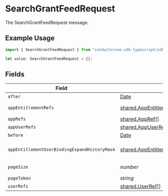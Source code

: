 # SearchGrantFeedRequest

The SearchGrantFeedRequest message.

## Example Usage

```typescript
import { SearchGrantFeedRequest } from "conductorone-sdk-typescript/sdk/models/shared";

let value: SearchGrantFeedRequest = {};
```

## Fields

| Field                                                                                                                         | Type                                                                                                                          | Required                                                                                                                      | Description                                                                                                                   |
| ----------------------------------------------------------------------------------------------------------------------------- | ----------------------------------------------------------------------------------------------------------------------------- | ----------------------------------------------------------------------------------------------------------------------------- | ----------------------------------------------------------------------------------------------------------------------------- |
| `after`                                                                                                                       | [Date](https://developer.mozilla.org/en-US/docs/Web/JavaScript/Reference/Global_Objects/Date)                                 | :heavy_minus_sign:                                                                                                            | N/A                                                                                                                           |
| `appEntitlementRefs`                                                                                                          | [shared.AppEntitlementRef](../../../sdk/models/shared/appentitlementref.md)[]                                                 | :heavy_minus_sign:                                                                                                            | The list of app entitlements to limit the search to.                                                                          |
| `appRefs`                                                                                                                     | [shared.AppRef](../../../sdk/models/shared/appref.md)[]                                                                       | :heavy_minus_sign:                                                                                                            | The list of apps to limit the search to.                                                                                      |
| `appUserRefs`                                                                                                                 | [shared.AppUserRef](../../../sdk/models/shared/appuserref.md)[]                                                               | :heavy_minus_sign:                                                                                                            | The list of app users to limit the search to.                                                                                 |
| `before`                                                                                                                      | [Date](https://developer.mozilla.org/en-US/docs/Web/JavaScript/Reference/Global_Objects/Date)                                 | :heavy_minus_sign:                                                                                                            | N/A                                                                                                                           |
| `appEntitlementUserBindingExpandHistoryMask`                                                                                  | [shared.AppEntitlementUserBindingExpandHistoryMask](../../../sdk/models/shared/appentitlementuserbindingexpandhistorymask.md) | :heavy_minus_sign:                                                                                                            | The AppEntitlementUserBindingExpandHistoryMask message.                                                                       |
| `pageSize`                                                                                                                    | *number*                                                                                                                      | :heavy_minus_sign:                                                                                                            | The pageSize where 10 <= pageSize <= 100, default 25.                                                                         |
| `pageToken`                                                                                                                   | *string*                                                                                                                      | :heavy_minus_sign:                                                                                                            | The page_token field for pagination.                                                                                          |
| `userRefs`                                                                                                                    | [shared.UserRef](../../../sdk/models/shared/userref.md)[]                                                                     | :heavy_minus_sign:                                                                                                            | The list of C1 users to limit the search to.                                                                                  |